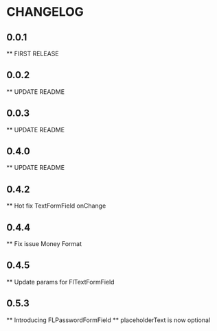 # CHANGELOG

## 0.0.1

** FIRST RELEASE

## 0.0.2

** UPDATE README

## 0.0.3

** UPDATE README

## 0.4.0

** UPDATE README

## 0.4.2

** Hot fix TextFormField onChange

## 0.4.4

** Fix issue Money Format

## 0.4.5

** Update params for FlTextFormField

## 0.5.3

** Introducing FLPasswordFormField
** placeholderText is now optional